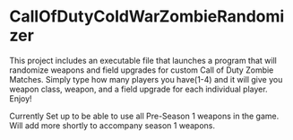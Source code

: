 # CallOfDutyColdWarZombieRandomizer
This project includes an executable file that launches a program that will randomize weapons and field upgrades for custom Call of Duty Zombie Matches. Simply type how many players you have(1-4) and it will give you weapon class, weapon, and a field upgrade for each individual player. Enjoy!

Currently Set up to be able to use all Pre-Season 1 weapons in the game. Will add more shortly to accompany season 1 weapons.

